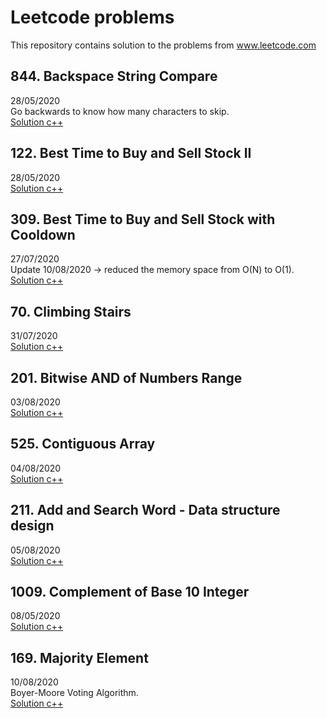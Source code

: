 # Leetcode problems
This repository contains solution to the problems from www.leetcode.com

## 844. Backspace String Compare
28/05/2020 \
Go backwards to know how many characters to skip. \
[Solution c++](C++/844-backspace-string-compare.cpp)

## 122. Best Time to Buy and Sell Stock II
28/05/2020 \
[Solution c++](C++/122-best-time-to-buy-and-sell-stock-ii.cpp)

## 309. Best Time to Buy and Sell Stock with Cooldown
27/07/2020 \
Update 10/08/2020 -> reduced the memory space from O(N) to O(1). \
[Solution c++](C++/309-best-time-to-buy-and-sell-stock-with-cooldown.cpp)

## 70. Climbing Stairs
31/07/2020 \
[Solution c++](C++/70-climbing-stairs.cpp)

## 201. Bitwise AND of Numbers Range
03/08/2020 \
[Solution c++](C++/201-bitwise-and-of-numbers-range.cpp)

## 525. Contiguous Array
04/08/2020 \
[Solution c++](C++/525-contiguous-array.cpp)

## 211. Add and Search Word - Data structure design
05/08/2020 \
[Solution c++](C++/211-add-and-search-word-data-structure-design.cpp)

## 1009. Complement of Base 10 Integer
08/05/2020 \
[Solution c++](C++/1009-complement-of-base-10-integer.cpp)

## 169. Majority Element
10/08/2020 \
Boyer-Moore Voting Algorithm. \
[Solution c++](C++/169-majority-element.cpp)